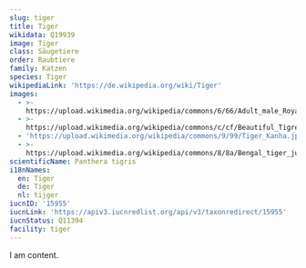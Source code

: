 ```yaml
---
slug: tiger
title: Tiger
wikidata: Q19939
image: Tiger
class: Säugetiere
order: Raubtiere
family: Katzen
species: Tiger
wikipediaLink: 'https://de.wikipedia.org/wiki/Tiger'
images:
  - >-
    https://upload.wikimedia.org/wikipedia/commons/6/66/Adult_male_Royal_Bengal_tiger.jpg
  - >-
    https://upload.wikimedia.org/wikipedia/commons/c/cf/Beautiful_Tigress_&_her_cub,Save_the_Tiger,.jpg
  - 'https://upload.wikimedia.org/wikipedia/commons/9/99/Tiger_Kanha.jpg'
  - >-
    https://upload.wikimedia.org/wikipedia/commons/8/8a/Bengal_tiger_jumping_in_Sundarban.jpg
scientificName: Panthera tigris
i18nNames:
  en: Tiger
  de: Tiger
  nl: tijger
iucnID: '15955'
iucnLink: 'https://apiv3.iucnredlist.org/api/v3/taxonredirect/15955'
iucnStatus: Q11394
facility: tiger
---
```


I am content.
